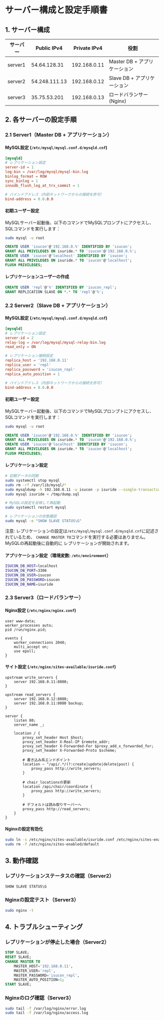 # サーバー構成と設定手順書

## 1. サーバー構成

| サーバー | Public IPv4 | Private IPv4 | 役割 |
|---------|-------------|--------------|------|
| server1 | 54.64.128.31 | 192.168.0.11 | Master DB + アプリケーション |
| server2 | 54.248.111.13 | 192.168.0.12 | Slave DB + アプリケーション |
| server3 | 35.75.53.201 | 192.168.0.13 | ロードバランサー (Nginx) |

## 2. 各サーバーの設定手順

### 2.1 Server1（Master DB + アプリケーション）

#### MySQL設定 (`/etc/mysql/mysql.conf.d/mysqld.cnf`)

```conf
[mysqld]
# レプリケーション設定
server-id = 1
log-bin = /var/log/mysql/mysql-bin.log
binlog_format = ROW
sync_binlog = 1
innodb_flush_log_at_trx_commit = 1

# バインドアドレス（内部ネットワークからの接続を許可）
bind-address = 0.0.0.0
```

#### 初期ユーザー設定

MySQLサーバー起動後、以下のコマンドでMySQLプロンプトにアクセスし、SQLコマンドを実行します：

```bash
sudo mysql -u root
```

```sql
CREATE USER 'isucon'@'192.168.0.%' IDENTIFIED BY 'isucon';
GRANT ALL PRIVILEGES ON isuride.* TO 'isucon'@'192.168.0.%';
CREATE USER 'isucon'@'localhost' IDENTIFIED BY 'isucon';
GRANT ALL PRIVILEGES ON isuride.* TO 'isucon'@'localhost';
FLUSH PRIVILEGES;
```

#### レプリケーションユーザーの作成

```sql
CREATE USER 'repl'@'%' IDENTIFIED BY 'isucon_repl';
GRANT REPLICATION SLAVE ON *.* TO 'repl'@'%';
```

### 2.2 Server2（Slave DB + アプリケーション）

#### MySQL設定 (`/etc/mysql/mysql.conf.d/mysqld.cnf`)

```conf
[mysqld]
# レプリケーション設定
server-id = 2
relay-log = /var/log/mysql/mysql-relay-bin.log
read_only = ON

# レプリケーション接続設定
replica_host = '192.168.0.11'
replica_user = 'repl'
replica_password = 'isucon_repl'
replica_auto_position = 1

# バインドアドレス（内部ネットワークからの接続を許可）
bind-address = 0.0.0.0
```

#### 初期ユーザー設定

MySQLサーバー起動後、以下のコマンドでMySQLプロンプトにアクセスし、SQLコマンドを実行します：

```bash
sudo mysql -u root
```

```sql
CREATE USER 'isucon'@'192.168.0.%' IDENTIFIED BY 'isucon';
GRANT ALL PRIVILEGES ON isuride.* TO 'isucon'@'192.168.0.%';
CREATE USER 'isucon'@'localhost' IDENTIFIED BY 'isucon';
GRANT ALL PRIVILEGES ON isuride.* TO 'isucon'@'localhost';
FLUSH PRIVILEGES;
```

#### レプリケーション設定

```bash
# 初期データの同期
sudo systemctl stop mysql
sudo rm -rf /var/lib/mysql/*
sudo mysqldump -h 192.168.0.11 -u isucon -p isuride --single-transaction > /tmp/dump.sql
sudo mysql isuride < /tmp/dump.sql

# MySQLの設定を反映して再起動
sudo systemctl restart mysql

# レプリケーションの状態確認
sudo mysql -e "SHOW SLAVE STATUS\G"
```

注意: レプリケーションの設定は`/etc/mysql/mysql.conf.d/mysqld.cnf`に記述されているため、
`CHANGE MASTER TO`コマンドを実行する必要はありません。MySQLの再起動後に自動的に
レプリケーションが開始されます。

#### アプリケーション設定（環境変数: `/etc/environment`）

```bash
ISUCON_DB_HOST=localhost
ISUCON_DB_PORT=3306
ISUCON_DB_USER=isucon
ISUCON_DB_PASSWORD=isucon
ISUCON_DB_NAME=isuride
```

### 2.3 Server3（ロードバランサー）

#### Nginx設定 (`/etc/nginx/nginx.conf`)

```nginx
user www-data;
worker_processes auto;
pid /run/nginx.pid;

events {
    worker_connections 2048;
    multi_accept on;
    use epoll;
}
```

#### サイト設定 (`/etc/nginx/sites-available/isuride.conf`)

```nginx
upstream write_servers {
    server 192.168.0.11:8080;
}

upstream read_servers {
    server 192.168.0.12:8080;
    server 192.168.0.11:8080 backup;
}

server {
    listen 80;
    server_name _;

    location / {
        proxy_set_header Host $host;
        proxy_set_header X-Real-IP $remote_addr;
        proxy_set_header X-Forwarded-For $proxy_add_x_forwarded_for;
        proxy_set_header X-Forwarded-Proto $scheme;

        # 書き込み系エンドポイント
        location ~ ^/api/.*/(?:create|update|delete|post) {
            proxy_pass http://write_servers;
        }

        # chair_locationsの更新
        location /api/chair/coordinate {
            proxy_pass http://write_servers;
        }

        # デフォルトは読み取りサーバーへ
        proxy_pass http://read_servers;
    }
}
```

#### Nginxの設定有効化

```bash
sudo ln -s /etc/nginx/sites-available/isuride.conf /etc/nginx/sites-enabled/isuride.conf
sudo rm -f /etc/nginx/sites-enabled/default
```

## 3. 動作確認

### レプリケーションステータスの確認（Server2）

```sql
SHOW SLAVE STATUS\G
```

### Nginxの設定テスト（Server3）

```bash
sudo nginx -t
```

## 4. トラブルシューティング

### レプリケーションが停止した場合（Server2）

```sql
STOP SLAVE;
RESET SLAVE;
CHANGE MASTER TO
    MASTER_HOST='192.168.0.11',
    MASTER_USER='repl',
    MASTER_PASSWORD='isucon_repl',
    MASTER_AUTO_POSITION=1;
START SLAVE;
```

### Nginxのログ確認（Server3）

```bash
sudo tail -f /var/log/nginx/error.log
sudo tail -f /var/log/nginx/access.log
```
